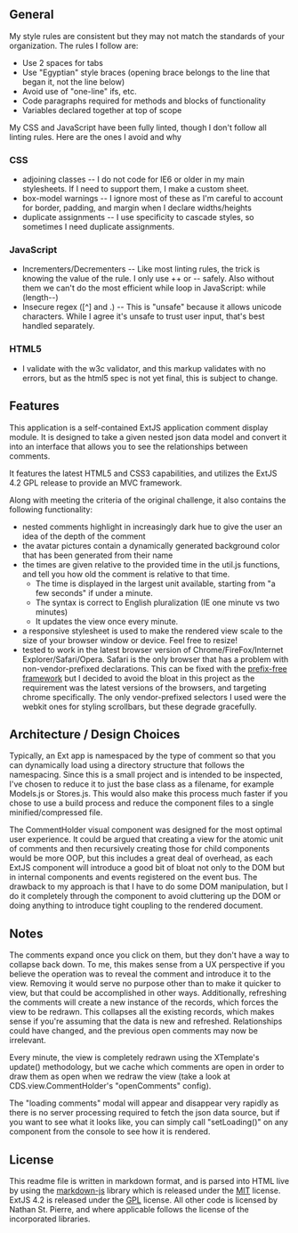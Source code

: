 General
------------
My style rules are consistent but they may not match the standards of your organization. The rules I follow are:

* Use 2 spaces for tabs
* Use "Egyptian" style braces (opening brace belongs to the line that began it, not the line below)
* Avoid use of "one-line" ifs, etc. 
* Code paragraphs required for methods and blocks of functionality
* Variables declared together at top of scope 

My CSS and JavaScript have been fully linted, though I don't follow all linting rules. Here are the ones I avoid and why

### CSS
* adjoining classes -- I do not code for IE6 or older in my main stylesheets. If I need to support them, I make a custom sheet.
* box-model warnings -- I ignore most of these as I'm careful to account for border, padding, and margin when I declare widths/heights
* duplicate assignments -- I use specificity to cascade styles, so sometimes I need duplicate assignments.

### JavaScript
* Incrementers/Decrementers -- Like most linting rules, the trick is knowing the value of the rule. I only use ++ or -- safely. Also without them we can't do the most efficient while loop in JavaScript: while (length--)
* Insecure regex ([^] and .) -- This is "unsafe" because it allows unicode characters. While I agree it's unsafe to trust user input, that's best handled separately.

### HTML5
* I validate with the w3c validator, and this markup validates with no errors, but as the html5 spec is not yet final, this is subject to change.

Features
------------
This application is a self-contained ExtJS application comment display module. It is designed to take a given nested json data model and convert it into an interface that allows you to see the relationships between comments.

It features the latest HTML5 and CSS3 capabilities, and utilizes the ExtJS 4.2 GPL release to provide an MVC framework.

Along with meeting the criteria of the original challenge, it also contains the following functionality:  

* nested comments highlight in increasingly dark hue to give the user an idea of the depth of the comment
* the avatar pictures contain a dynamically generated background color that has been generated from their name
* the times are given relative to the provided time in the util.js functions, and tell you how old the comment is relative to that time. 
  * The time is displayed in the largest unit available, starting from "a few seconds" if under a minute. 
  * The syntax is correct to English pluralization (IE one minute vs two minutes)
  * It updates the view once every minute.
* a responsive stylesheet is used to make the rendered view scale to the size of your browser window or device. Feel free to resize!
* tested to work in the latest browser version of Chrome/FireFox/Internet Explorer/Safari/Opera. Safari is the only browser that has a problem with non-vendor-prefixed declarations. This can be fixed with the [prefix-free framework](http://leaverou.github.io/prefixfree/) but I decided to avoid the bloat in this project as the requirement was the latest versions of the browsers, and targeting chrome specifically. The only vendor-prefixed selectors I used were the webkit ones for styling scrollbars, but these degrade gracefully. 

Architecture / Design Choices
------------
Typically, an Ext app is namespaced by the type of comment so that you can dynamically load using a directory structure that follows the namespacing. Since this is a small project and is intended to be inspected, I've chosen to reduce it to just the base class as a filename, for example Models.js or Stores.js. This would also make this process much faster if you chose to use a build process and reduce the component files to a single minified/compressed file.


The CommentHolder visual component was designed for the most optimal user experience. It could be argued that creating a view for the atomic unit of
comments and then recursively creating those for child components would be more OOP, but this includes a great deal of overhead, as each ExtJS component
will introduce a good bit of bloat not only to the DOM but in internal components and events registered on the event bus. The drawback to my approach is that I have to do some DOM manipulation, but I do it completely through the component to avoid cluttering up the DOM or doing anything to introduce tight coupling to the rendered document.

Notes
------------
The comments expand once you click on them, but they don't have a way to collapse back down. To me, this makes sense from a UX perspective if you believe 
the operation was to reveal the comment and introduce it to the view. Removing it would serve no purpose other than to make it quicker to view, but that
could be accomplished in other ways. Additionally, refreshing the comments will create a new instance of the records, which forces the view to be redrawn. This collapses all the existing records, which makes sense if you're assuming that the data is new and refreshed. Relationships could have changed, and the previous open comments may now be irrelevant. 

Every minute, the view is completely redrawn using the XTemplate's update() methodology, but we cache which comments are open in order to draw them as open when we redraw the view (take a look at CDS.view.CommentHolder's "openComments" config). 

The "loading comments" modal will appear and disappear very rapidly as there is no server processing required to fetch the json data source, but if you want to see what it looks like, you can simply call "setLoading()" on any component from the console to see how it is rendered.

License
------------
This readme file is written in markdown format, and is parsed into HTML live by using the [markdown-js](https://github.com/evilstreak/markdown-js) library which is released under the [MIT](http://opensource.org/licenses/MIT) license. ExtJS 4.2 is released under the [GPL](http://www.gnu.org/licenses/gpl.html) license. All other code is licensed by Nathan St. Pierre, and where applicable follows the license of the incorporated libraries.
